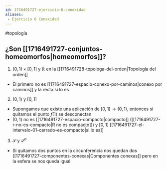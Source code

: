 ```yaml
---
id: 1716491727-ejercicio-6-conexidad
aliases:
 - Ejercicio 6 Conexidad
---
```


#topología 

## ¿Son [[1716491727-conjuntos-homeomorfos|homeomorfos]]?

1. $(0,1) \times [0,1]$ y $\mathbb{R}$ en la [[1716491728-topologa-del-orden|Topología del orden]]

- El primero no es [[1716491727-espacio-conexo-por-caminos|conexo por caminos]] y la recta si lo es

2. $(0,1)$ y $[0,1]$

- Supongamos que existe una aplicación de $[0,1] \rightarrow (0,1)$, entonces si quitamos el punto $f(1)$ se desconectan
- $(0,1)$ no es [[1716491727-espacio-compacto|compacto]] ([[1716491727-r-no-es-compacto|R no es compacto]]) y $[0,1]$ [[1716491727-el-intervalo-01-cerrado-es-compacto|si lo es]]

3. $\mathcal{S} \text{ y } \mathcal{S}^n$

- Si quitamos dos puntos en la circunferencia nos quedan dos [[1716491727-componentes-conexas|Componentes conexas]] pero en la esfera se nos queda igual